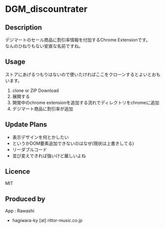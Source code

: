 # DGM_discountrater



## Description
デジマートのセール商品に割引率情報を付加するChrome Extensionです。  
なんのひねりもない安直な名前ですね。

## Usage

ストアにあげるつもりはないので使いたければここをクローンするとよいとおもいます。

1. clone or ZIP Download
1. 展開する
1. 開発中のchrome extensionを追加する流れでディレクトリをchromeに追加
1. デジマート商品に割引率が追加

## Update Plans

+ 表示デザインを何とかしたい
+ というかDOM要素追加できないのはなぜ(現状は上書きしてる)
+ リーダブルコード
+ 並び変えできれば強いけど厳しいよね

## Licence
MIT

## Produced by
App : Rawashi  
   + hagiwara-ky [at] rittor-music.co.jp   
